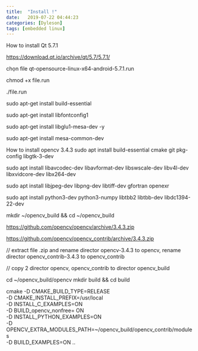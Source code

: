 ```yaml
---
title:  "Install !"
date:   2019-07-22 04:44:23
categories: [Dyleson]
tags: [embedded linux]
---
```

How to install Qt 5.7.1 

https://download.qt.io/archive/qt/5.7/5.7.1/

chọn file  qt-opensource-linux-x64-android-5.7.1.run

chmod +x file.run

./file.run

sudo apt-get install build-essential

sudo apt-get install libfontconfig1

sudo apt-get install libglu1-mesa-dev -y

sudo apt-get install mesa-common-dev

How to install opencv 3.4.3
sudo apt install build-essential cmake git pkg-config libgtk-3-dev

sudo apt install libavcodec-dev libavformat-dev libswscale-dev libv4l-dev libxvidcore-dev libx264-dev

sudo apt install libjpeg-dev libpng-dev libtiff-dev gfortran openexr

sudo apt install python3-dev python3-numpy libtbb2 libtbb-dev libdc1394-22-dev

mkdir ~/opencv_build && cd ~/opencv_build

https://github.com/opencv/opencv/archive/3.4.3.zip

https://github.com/opencv/opencv_contrib/archive/3.4.3.zip

// extract file .zip  and rename director opencv-3.4.3 to opencv, rename director opencv_contrib-3.4.3 to opencv_contrib 

// copy 2 director opencv, opencv_contrib to director opencv_build 

cd ~/opencv_build/opencv 
mkdir build && cd build 		

cmake -D CMAKE_BUILD_TYPE=RELEASE \
    -D CMAKE_INSTALL_PREFIX=/usr/local \
    -D INSTALL_C_EXAMPLES=ON \
    -D BUILD_opencv_nonfree= ON \
    -D INSTALL_PYTHON_EXAMPLES=ON \
    -D OPENCV_EXTRA_MODULES_PATH=~/opencv_build/opencv_contrib/modules \
    -D BUILD_EXAMPLES=ON ..